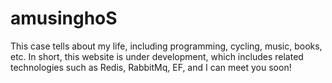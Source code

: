 # amusinghoS
This case tells about my life, including programming, cycling, music, books, etc. In short, this website is under development, which includes related technologies such as Redis, RabbitMq, EF, and I can meet you soon!
